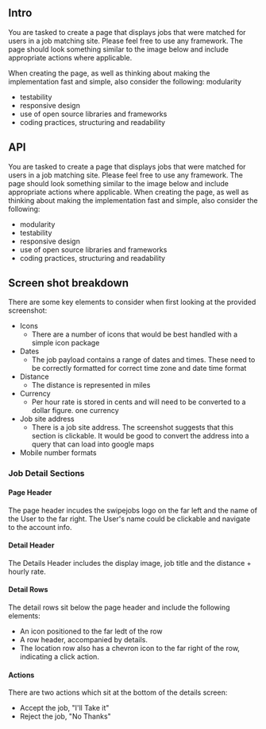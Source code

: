 ## Intro

You are tasked to create a page that displays jobs that were matched for users in a job matching site.
Please feel free to use any framework. The page should look something similar to the image below and
include appropriate actions where applicable.

When creating the page, as well as thinking about making the implementation fast and simple, also
consider the following:
modularity

- testability
- responsive design
- use of open source libraries and frameworks
- coding practices, structuring and readability

## API

You are tasked to create a page that displays jobs that were matched for users in a job matching site.
Please feel free to use any framework. The page should look something similar to the image below and
include appropriate actions where applicable.
When creating the page, as well as thinking about making the implementation fast and simple, also
consider the following:

- modularity
- testability
- responsive design
- use of open source libraries and frameworks
- coding practices, structuring and readability

## Screen shot breakdown

There are some key elements to consider when first looking at the provided screenshot:

- Icons
  - There are a number of icons that would be best handled with a simple icon package
- Dates
  - The job payload contains a range of dates and times. These need to be correctly formatted for correct time zone and date time format
- Distance
  - The distance is represented in miles
- Currency
  - Per hour rate is stored in cents and will need to be converted to a dollar figure. one currency
- Job site address
  - There is a job site address. The screenshot suggests that this section is clickable. It would be good to convert the address into a query that can load into google maps
- Mobile number formats

### Job Detail Sections

#### Page Header

The page header incudes the swipejobs logo on the far left and the name of the User to the far right. The User's name could be clickable and navigate to the account info.

#### Detail Header

The Details Header includes the display image, job title and the distance + hourly rate.

#### Detail Rows

The detail rows sit below the page header and include the following elements:

- An icon positioned to the far ledt of the row
- A row header, accompanied by details.
- The location row also has a chevron icon to the far right of the row, indicating a click action.

#### Actions

There are two actions which sit at the bottom of the details screen:

- Accept the job, "I'll Take it"
- Reject the job, "No Thanks"
